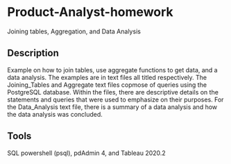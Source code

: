 # Product-Analyst-homework
  Joining tables, Aggregation, and Data Analysis
  
## Description
  Example on how to join tables, use aggregate functions to get data, and a data analysis. The examples are in text files all titled respectively. The Joining_Tables and Aggregate text files copmose of queries using the PostgreSQL database. Within the files, there are descriptive details on the statements and queries that were used to emphasize on their purposes. For the Data_Analysis text file, there is a summary of a data analysis and how the data analysis was concluded.

## Tools
  SQL powershell (psql), pdAdmin 4, and Tableau 2020.2
 
